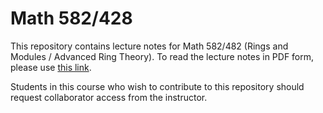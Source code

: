 # Math 582/428

This repository contains lecture notes for Math 582/482 (Rings and Modules / Advanced Ring Theory). 
To read the lecture notes in PDF form, please use [this link](https://raw.githubusercontent.com/adamtopaz/Winter-2021-Math-582-428/main/main.pdf).

Students in this course who wish to contribute to this repository should request collaborator access from the instructor.

